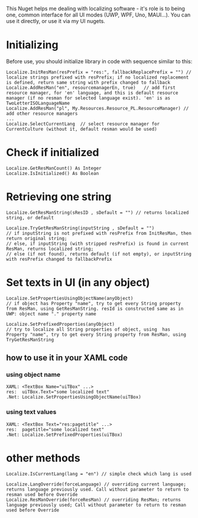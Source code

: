 ﻿
This Nuget helps me dealing with localizing software - it's role is to being one, common interface for all UI modes (UWP, WPF, Uno, MAUI...). You can use it directly, or use it via my UI nugets.


# Initializing
 Before use, you should initialize library in code with sequence similar to this:

	Localize.InitResMan(resPrefix = "res:", fallbackReplacePrefix = "") // localize strings prefixed with resPrefix; if no localized replacement is defined, return same string with prefix changed to fallback
	Localize.AddResMan("en", resourcemanagerEn, true)   // add first resource manager, for 'en' language, and this is default resource manager (if no resman for selected language exist). 'en' is as TwoLetterISOLanguageName
	Localize.AddResMan("pl", My.Resources.Resource_PL.ResourceManager) // add other resource managers
	...
	Localize.SelectCurrentLang  // select resource manager for CurrentCulture (without it, default resman would be used)

# Check if initialized

    Localize.GetResManCount() As Integer
    Localize.IsInitialized() As Boolean

# Retrieving one string

    Localize.GetResManString(sResID , sDefault = "") // returns localized string, or default

    Localize.TryGetResManString(inputString , sDefault = "")
    // if inputString is not prefixed with resPrefix from InitResMan, then return original string;
    // else, if inputString (with stripped resPrefix) is found in current ResMan, returns localized string;
    // else (if not found), returns default (if not empty), or inputString with resPrefix changed to fallbackPrefix

# Set texts in UI (in any object)

    Localize.SetPropertiesUsingObjectName(anyObject)
    // if object has Property "name", try to get every String property from ResMan, using GetResManString. resId is constructed same as in UWP: object name "." property name

    Localize.SetPrefixedProperties(anyObject)
    // try to localize all String properties of object, using  has Property "name", try to get every String property from ResMan, using TryGetResManString

## how to use it in your XAML code

### using object name

    XAML: <TextBox Name="uiTBox" ...>
    res:  uiTBox.Text="some localized text"
    .Net: Localize.SetPropertiesUsingObjectName(uiTBox)

### using text values

    XAML: <TextBox Text="res:pagetitle" ...>
    res:  pagetitle="some localized text"
    .Net: Localize.SetPrefixedProperties(uiTBox)


# other methods

    Localize.IsCurrentLang(lang = "en") // simple check which lang is used

    Localize.LangOverride(forceLanguage) // overriding current language; returns language previously used. Call without parameter to return to resman used before Override
    Localize.ResManOverride(forceResMan) // overriding ResMan; returns language previously used; Call without parameter to return to resman used before Override

